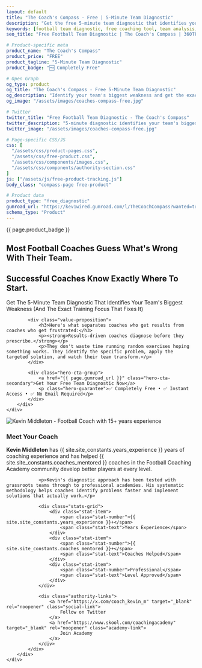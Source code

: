 ```yaml
---
layout: default
title: "The Coach's Compass - Free | 5-Minute Team Diagnostic"
description: "Get the free 5-minute team diagnostic that identifies your team's biggest weakness and the exact training focus that fixes it. Used by 1200+ coaches worldwide."
keywords: [football team diagnostic, free coaching tool, team analysis, coaching problems, youth football development, Kevin Middleton, 360TFT, coaching assessment]
seo_title: "Free Football Team Diagnostic | The Coach's Compass | 360TFT"

# Product-specific meta
product_name: "The Coach's Compass"
product_price: "FREE"
product_tagline: "5-Minute Team Diagnostic"
product_badge: "🆓 Completely Free"

# Open Graph
og_type: product
og_title: "The Coach's Compass - Free 5-Minute Team Diagnostic"
og_description: "Identify your team's biggest weakness and get the exact training focus that fixes it. Completely free."
og_image: "/assets/images/coaches-compass-free.jpg"

# Twitter
twitter_title: "Free Football Team Diagnostic - The Coach's Compass"
twitter_description: "5-minute diagnostic identifies your team's biggest weakness. Completely free from 360TFT."
twitter_image: "/assets/images/coaches-compass-free.jpg"

# Page-specific CSS/JS
css: [
  "/assets/css/product-pages.css", 
  "/assets/css/free-product.css",
  "/assets/css/components/images.css",
  "/assets/css/components/authority-section.css"
]
js: ["/assets/js/free-product-tracking.js"]
body_class: "compass-page free-product"

# Product data
product_type: "free_diagnostic"
gumroad_url: "https://kev1wired.gumroad.com/l/TheCoachCompass?wanted=true"
schema_type: "Product"
---
```


<!-- Hero Section -->
<section class="hero free-hero">
    <div class="container">
        <div class="hero-content">
            <div class="hero-badge">{{ page.product_badge }}</div>
            <h1>Most Football Coaches Guess What's Wrong With Their Team.</h1>
            <h2 class="hero-subtitle">Successful Coaches Know Exactly Where To Start.</h2>
            <p class="hero-description">Get The 5-Minute Team Diagnostic That Identifies Your Team's Biggest Weakness (And The Exact Training Focus That Fixes It)</p>
            
            <div class="value-proposition">
                <h3>Here's what separates coaches who get results from coaches who get frustrated:</h3>
                <p><strong>Results-driven coaches diagnose before they prescribe.</strong></p>
                <p>They don't waste time running random exercises hoping something works. They identify the specific problem, apply the targeted solution, and watch their team transform.</p>
            </div>
            
            <div class="hero-cta-group">
                <a href="{{ page.gumroad_url }}" class="hero-cta-secondary">Get Your Free Team Diagnostic Now</a>
                <p class="hero-guarantee">✅ Completely Free • ✅ Instant Access • ✅ No Email Required</p>
            </div>
        </div>
    </div>
</section>

<!-- Authority Section -->
<section class="authority-section">
    <div class="container">
        <div class="authority-content">
            <div class="kevin-info">
                <img src="{{ '/assets/images/kevin-middleton-coach.jpg' | relative_url }}" 
                     alt="Kevin Middleton - Football Coach with 15+ years experience"
                     loading="lazy">
            </div>
            <div class="kevin-credentials">
                <h3>Meet Your Coach</h3>
                <p><strong>Kevin Middleton</strong> has {{ site.site_constants.years_experience }} years of coaching experience and has helped {{ site.site_constants.coaches_mentored }} coaches in the Football Coaching Academy community develop better players at every level.</p>
                
                <p>Kevin's diagnostic approach has been tested with grassroots teams through to professional academies. His systematic methodology helps coaches identify problems faster and implement solutions that actually work.</p>
                
                <div class="stats-grid">
                    <div class="stat-item">
                        <span class="stat-number">{{ site.site_constants.years_experience }}+</span>
                        <span class="stat-text">Years Experience</span>
                    </div>
                    <div class="stat-item">
                        <span class="stat-number">{{ site.site_constants.coaches_mentored }}+</span>
                        <span class="stat-text">Coaches Helped</span>
                    </div>
                    <div class="stat-item">
                        <span class="stat-number">Professional</span>
                        <span class="stat-text">Level Approved</span>
                    </div>
                </div>
                
                <div class="authority-links">
                    <a href="https://x.com/coach_kevin_m" target="_blank" rel="noopener" class="social-link">
                        Follow on Twitter
                    </a>
                    <a href="https://www.skool.com/coachingacademy" target="_blank" rel="noopener" class="academy-link">
                        Join Academy
                    </a>
                </div>
            </div>
        </div>
    </div>
</section>

<!-- Schema Markup -->
<script type="application/ld+json">
{
    "@context": "https://schema.org",
    "@type": "Product",
    "name": "{{ page.product_name }}",
    "description": "{{ page.description }}",
    "brand": {
        "@type": "Brand",
        "name": "{{ site.title }}"
    },
    "offers": {
        "@type": "Offer",
        "price": "0",
        "priceCurrency": "GBP",
        "availability": "https://schema.org/InStock",
        "seller": {
            "@type": "Organization",
            "name": "{{ site.title }}"
        }
    },
    "creator": {
        "@type": "Person",
        "name": "{{ site.author.name }}",
        "jobTitle": "Football Coach",
        "description": "Football coach with {{ site.site_constants.years_experience }} years experience"
    },
    "category": "Sports Coaching Tools",
    "keywords": "{{ page.keywords | join: ', ' }}"
}
</script>